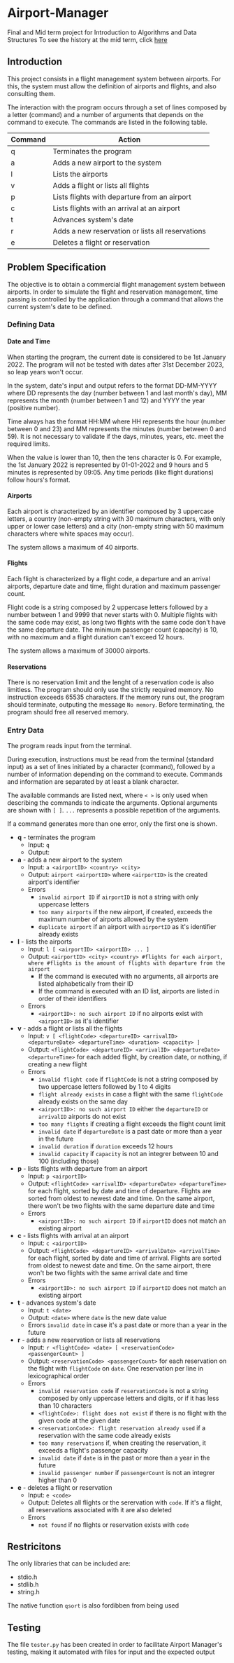 
# Airport-Manager

Final and Mid term project for Introduction to Algorithms and Data Structures
To see the history at the mid term, click [here](https://github.com/dvntx/Airport-Manager/blob/4e36c8b3024a9433dbd607936ad817f23c4f603e/airportmanager.c)

## Introduction

This project consists in a flight management system between airports. For this, the system must allow the definition of airports and flights, and also consulting them.

The interaction with the program occurs through a set of lines composed by a letter (command) and a number of arguments that depends on the command to execute. The commands are listed in the following table.

|Command|Action|
|--|--|
|q|Terminates the program|
|a|Adds a new airport to the system|
|l|Lists the airports|
|v|Adds a flight or lists all flights
|p|Lists flights with departure from an airport|
|c|Lists flights with an arrival at an airport|
|t|Advances system's date
|r|Adds a new reservation or lists all reservations
|e|Deletes a flight or reservation

## Problem Specification

The objective is to obtain a commercial flight management system between airports. In order to simulate the flight and reservation management, time passing is controlled by the application through a command that allows the current system's date to be defined. 

### Defining Data
#### Date and Time
When starting the program, the current date is considered to be 1st January 2022. The program will not be tested with dates after 31st December 2023, so leap years won't occur.

In the system, date's input and output refers to the format DD-MM-YYYY where DD represents the day (number between 1 and last month's day), MM represents the month (number between 1 and 12) and YYYY the year (positive number).

Time always has the format HH:MM where HH represents the hour (number between 0 and 23) and MM represents the minutes (number between 0 and 59).
It is not necessary to validate if the days, minutes, years, etc. meet the required limits.

When the value is lower than 10, then the tens character is 0. For example, the 1st January 2022 is represented by 01-01-2022 and 9 hours and 5 minutes is represented by 09:05. Any time periods (like flight durations) follow hours's format.

#### Airports
Each airport is characterized by an identifier composed by 3 uppercase letters, a country (non-empty string with 30 maximum characters, with only upper or lower case letters) and a city (non-empty string with 50 maximum characters where white spaces may occur).

The system allows a maximum of 40 airports.

#### Flights
Each flight is characterized by a flight code, a departure and an arrival airports, departure date and time, flight duration and maximum passenger count.

Flight code is a string composed by 2 uppercase letters followed by a number between 1 and 9999 that never starts with 0. Multiple flights with the same code may exist, as long two flights with the same code don't have the same departure date. The minimum passenger count (capacity) is 10, with no maximum and a flight duration can't exceed 12 hours.

The system allows a maximum of 30000 airports.

#### Reservations

There is no reservation limit and the lenght of a reservation code is also limitless. The program should only use the strictly required memory. No instruction exceeds 65535 characters. If the memory runs out, the program should terminate, outputing the message `No memory`. Before terminating, the program should free all reserved memory.

### Entry Data
The program reads input from the terminal.

During execution, instructions must be read from the terminal (standard input) as a set of lines initiated by a character (command), followed by a number of information depending on the command to execute. Commands and information are separated by at least a blank character.

The available commands are listed next, where `< >` is only used when describing the commands to indicate the arguments. Optional arguments are shown with `[ ]`. `...` represents a possible repetition of the arguments.

If a command generates more than one error, only the first one is shown.

 - **q** - terminates the program
	 - Input: `q`
	 - Output: 
- **a** - adds a new airport to the system
	- Input: `a <airportID> <country> <city>`
	- Output: `airport <airportID>` where `<airportID>` is the created airport's identifier
	- Errors
		- `invalid airport ID` if `airportID` is not a string with only uppercase letters
		- `too many airports` if the new airport, if created, exceeds the maximum number of airports allowed by the system
		- `duplicate airport` if an airport with `airportID` as it's identifier already exists
- **l** - lists the airports
	- Input: `l [ <airportID> <airportID> ... ]`
	- Output: `<airportID> <city> <country> #flights for each airport, where #flights is the amount of flights with departure from the airport`
		- If the command is executed with no arguments, all airports are listed alphabetically from their ID
		- If the command is executed with an ID list, airports are listed in order of their identifiers
	- Errors
		- `<airportID>: no such airport ID` if no airports exist with `<airportID>` as it's identifier
- **v** - adds a flight or lists all the flights
	- Input: `v [ <flightCode> <departureID> <arrivalID> <departureDate> <departureTime> <duration> <capacity> ]`
	- Output: `<flightCode> <departureID> <arrivalID> <departureDate> <departureTime>` for each added flight, by creation date, or nothing, if creating a new flight
	- Errors
		- `invalid flight code` if `flightCode` is not a string composed by two uppercase letters followed by 1 to 4 digits
		- `flight already exists` in case a flight with the same `flightCode` already exists on the same day
		- `<airportID>: no such airport ID` either the `departureID` or `arrivalID` airports do not exist
		- `too many flights` if creating a flight exceeds the flight count limit
		- `invalid date` if `departureDate` is a past date or more than a year in the future
		- `invalid duration` if `duration` exceeds 12 hours
		- `invalid capacity` if `capacity` is not an integrer between 10 and 100 (including those)
- **p** - lists flights with departure from an airport
	- Input: `p <airportID>`
	- Output: `<flightCode> <arrivalID> <departureDate> <departureTime>` for each flight, sorted by date and time of departure. Flights are sorted from oldest to newest date and time. On the same airport, there won't be two flights with the same departure date and time
	- Errors
		- `<airportID>: no such airport ID` if `airportID` does not match an existing airport
- **c** - lists flights with arrival at an airport
	- Input: `c <airportID>`
	- Output: `<flightCode> <departureID> <arrivalDate> <arrivalTime>` for each flight, sorted by date and time of arrival. Flights are sorted from oldest to newest date and time. On the same airport, there won't be two flights with the same arrival date and time
	- Errors
		- `<airportID>: no such airport ID` if `airportID` does not match an existing airport
- **t** - advances system's date
	- Input: `t <date>`
	- Output: `<date>` where `date` is the new date value
	- Errors
		`invalid date` in case it's a past date or more than a year in the future
- **r** - adds a new reservation or lists all reservations
	- Input: `r <flightCode> <date> [ <reservationCode> <passengerCount> ]`
	- Output: `<reservationCode> <passengerCount>` for each reservation on the flight with `flightCode` on `date`. One reservation per line in lexicographical order
	- Errors
		- `invalid reservation code` if `reservationCode` is not a string composed by only uppercase letters and digits, or if it has less than 10 characters
		- `<flightCode>: flight does not exist` if there is no flight with the given code at the given date
		- `<reservationCode>: flight reservation already used` if a reservation with the same code already exists
		- `too many reservations` if, when creating the reservation, it exceeds a flight's passenger capacity
		- `invalid date` if `date` is in the past or more than a year in the future
		- `invalid passenger number` if `passengerCount` is not an integrer higher than 0
- **e** - deletes a flight or reservation
	- Input: `e <code>`
	- Output: Deletes all flights or the serervation with `code`. If it's a flight, all reservations associated with it are also deleted
	- Errors
		- `not found` if no flights or reservation exists with `code`

## Restricitons

The only libraries that can be included are:

- stdio.h
- stdlib.h
- string.h

The native function `qsort` is also fordibben from being used

## Testing

The file `tester.py` has been created in order to facilitate Airport Manager's testing, making it automated with files for input and the expected output
